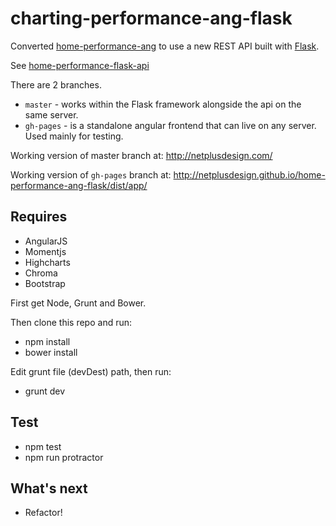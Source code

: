 # charting-performance-ang-flask

Converted [home-performance-ang](https://github.com/netplusdesign/home-performance-ang) to use a new REST API built with [Flask](http://flask.pocoo.org). 

See [home-performance-flask-api](https://github.com/netplusdesign/home-performance-flask-api)

There are 2 branches.

* `master` - works within the Flask framework alongside the api on the same server.
* `gh-pages` - is a standalone angular frontend that can live on any server. Used mainly for testing.

Working version of master branch at: http://netplusdesign.com/

Working version of `gh-pages` branch at: http://netplusdesign.github.io/home-performance-ang-flask/dist/app/

## Requires

* AngularJS
* Momentjs
* Highcharts
* Chroma
* Bootstrap

First get Node, Grunt and Bower.

Then clone this repo and run:

* npm install
* bower install

Edit grunt file (devDest) path, then run:

* grunt dev

## Test

* npm test
* npm run protractor

## What's next

* Refactor!